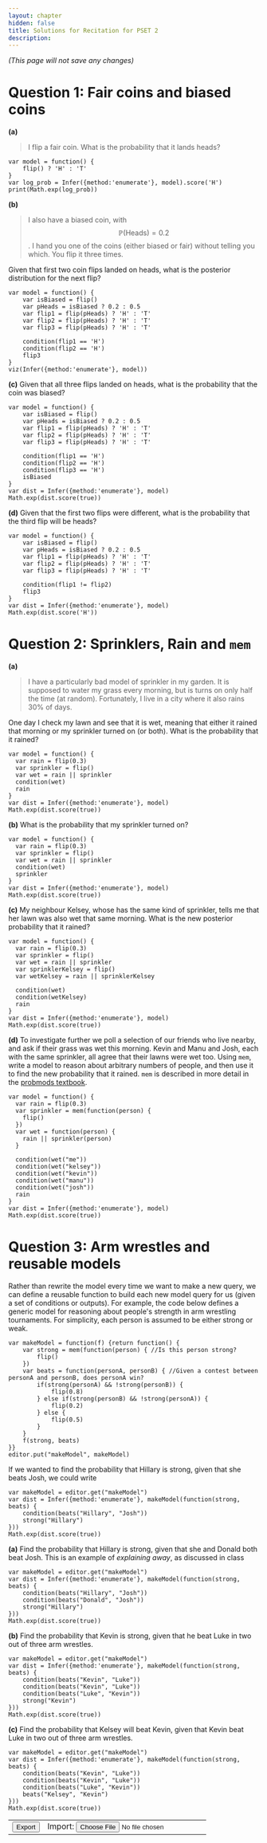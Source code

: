 ```yaml
---
layout: chapter
hidden: false
title: Solutions for Recitation for PSET 2
description:
---
```


<div id="autosaveTxt" style="font-style:italic">(This page will not save any changes)</div>

# Question 1: Fair coins and biased coins
**(a)**
> I flip a fair coin. What is the probability that it lands heads?

~~~~
var model = function() {
    flip() ? 'H' : 'T'
}
var log_prob = Infer({method:'enumerate'}, model).score('H')
print(Math.exp(log_prob))
~~~~

**(b)**
> I also have a biased coin, with $$\mathbb{P}(\text{Heads}) = 0.2$$. I hand you one of the coins (either biased or fair) without telling you which. You flip it three times.

Given that first two coin flips landed on heads, what is the posterior distribution for the next flip?
~~~~
var model = function() {
    var isBiased = flip()
    var pHeads = isBiased ? 0.2 : 0.5
    var flip1 = flip(pHeads) ? 'H' : 'T' 
    var flip2 = flip(pHeads) ? 'H' : 'T' 
    var flip3 = flip(pHeads) ? 'H' : 'T' 
    
    condition(flip1 == 'H')
    condition(flip2 == 'H')
    flip3
}
viz(Infer({method:'enumerate'}, model))
~~~~

**(c)**
Given that all three flips landed on heads, what is the probability that the coin was biased?
~~~~
var model = function() {
    var isBiased = flip()
    var pHeads = isBiased ? 0.2 : 0.5
    var flip1 = flip(pHeads) ? 'H' : 'T' 
    var flip2 = flip(pHeads) ? 'H' : 'T' 
    var flip3 = flip(pHeads) ? 'H' : 'T' 
    
    condition(flip1 == 'H')
    condition(flip2 == 'H')
    condition(flip3 == 'H')
    isBiased
}
var dist = Infer({method:'enumerate'}, model)
Math.exp(dist.score(true))
~~~~

**(d)**
Given that the first two flips were different, what is the probability that the third flip will be heads?
~~~~
var model = function() {
    var isBiased = flip()
    var pHeads = isBiased ? 0.2 : 0.5
    var flip1 = flip(pHeads) ? 'H' : 'T' 
    var flip2 = flip(pHeads) ? 'H' : 'T' 
    var flip3 = flip(pHeads) ? 'H' : 'T' 
    
    condition(flip1 != flip2)
    flip3
}
var dist = Infer({method:'enumerate'}, model)
Math.exp(dist.score('H'))
~~~~

# Question 2: Sprinklers, Rain and `mem`
**(a)**
> I have a particularly bad model of sprinkler in my garden. It is supposed to water my grass every morning, but is turns on only half the time (at random). Fortunately, I live in a city where it also rains 30% of days.

One day I check my lawn and see that it is wet, meaning that either it rained that morning or my sprinkler turned on (or both). What is the probability that it rained?
~~~~
var model = function() {
  var rain = flip(0.3)
  var sprinkler = flip()
  var wet = rain || sprinkler
  condition(wet)
  rain
}
var dist = Infer({method:'enumerate'}, model)
Math.exp(dist.score(true))
~~~~

**(b)**
What is the probability that my sprinkler turned on?
~~~~
var model = function() {
  var rain = flip(0.3)
  var sprinkler = flip()
  var wet = rain || sprinkler
  condition(wet)
  sprinkler
}
var dist = Infer({method:'enumerate'}, model)
Math.exp(dist.score(true))
~~~~

**(c)**
My neighbour Kelsey, whose has the same kind of sprinkler, tells me that her lawn was also wet that same morning. What is the new posterior probability that it rained?
~~~~
var model = function() {
  var rain = flip(0.3)
  var sprinkler = flip()
  var wet = rain || sprinkler
  var sprinklerKelsey = flip()
  var wetKelsey = rain || sprinklerKelsey
  
  condition(wet)
  condition(wetKelsey)
  rain
}
var dist = Infer({method:'enumerate'}, model)
Math.exp(dist.score(true))
~~~~

**(d)**
To investigate further we poll a selection of our friends who live nearby, and ask if their grass was wet this morning. Kevin and Manu and Josh, each with the same sprinkler, all agree that their lawns were wet too. Using `mem`, write a model to reason about arbitrary numbers of people, and then use it to find the new probability that it rained. `mem` is described in more detail in the [probmods textbook](https://probmods.org/chapters/generative-models.html#persistent-randomness-mem).
~~~~
var model = function() {
  var rain = flip(0.3)
  var sprinkler = mem(function(person) {
    flip()
  })
  var wet = function(person) {
    rain || sprinkler(person)
  }

  condition(wet("me"))
  condition(wet("kelsey"))
  condition(wet("kevin"))
  condition(wet("manu"))
  condition(wet("josh"))
  rain
}
var dist = Infer({method:'enumerate'}, model)
Math.exp(dist.score(true))
~~~~

# Question 3: Arm wrestles and reusable models
Rather than rewrite the model every time we want to make a new query, we can define a reusable function to build each new model query for us (given a set of conditions or outputs). For example, the code below defines a generic model for reasoning about people's strength in arm wrestling tournaments. For simplicity, each person is assumed to be either strong or weak.

~~~~
var makeModel = function(f) {return function() {
    var strong = mem(function(person) { //Is this person strong?
        flip()
    })
    var beats = function(personA, personB) { //Given a contest between personA and personB, does personA win?
        if(strong(personA) && !strong(personB)) {
            flip(0.8)
        } else if(strong(personB) && !strong(personA)) {
            flip(0.2)
        } else {
            flip(0.5)
        }
    }
    f(strong, beats)
}}
editor.put("makeModel", makeModel)
~~~~ 

If we wanted to find the probability that Hillary is strong, given that she beats Josh, we could write 
~~~~
var makeModel = editor.get("makeModel")
var dist = Infer({method:'enumerate'}, makeModel(function(strong, beats) {
    condition(beats("Hillary", "Josh"))
    strong("Hillary")
}))
Math.exp(dist.score(true))
~~~~

**(a)**
Find the probability that Hillary is strong, given that she and Donald both beat Josh. This is an example of *explaining away*, as discussed in class
~~~~
var makeModel = editor.get("makeModel")
var dist = Infer({method:'enumerate'}, makeModel(function(strong, beats) {
    condition(beats("Hillary", "Josh"))
    condition(beats("Donald", "Josh"))
    strong("Hillary")
}))
Math.exp(dist.score(true))
~~~~

**(b)**
Find the probability that Kevin is strong, given that he beat Luke in two out of three arm wrestles.
~~~~
var makeModel = editor.get("makeModel")
var dist = Infer({method:'enumerate'}, makeModel(function(strong, beats) {
    condition(beats("Kevin", "Luke"))
    condition(beats("Kevin", "Luke"))
    condition(beats("Luke", "Kevin"))
    strong("Kevin")
}))
Math.exp(dist.score(true))
~~~~

**(c)**
Find the probability that Kelsey will beat Kevin, given that Kevin beat Luke in two out of three arm wrestles.
~~~~
var makeModel = editor.get("makeModel")
var dist = Infer({method:'enumerate'}, makeModel(function(strong, beats) {
    condition(beats("Kevin", "Luke"))
    condition(beats("Kevin", "Luke"))
    condition(beats("Luke", "Kevin"))
    beats("Kelsey", "Kevin")
}))
Math.exp(dist.score(true))
~~~~


<table>
<tr><td><a id="exportBtn"><button style="color:black">Export</button></a></td>
<td>Import: <input type="file" id="files" name="files[]" /></td></tr></table>

